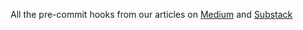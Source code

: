 All the pre-commit hooks from our articles on [Medium](https://medium.com/marvelous-mlops/welcome-to-pre-commit-heaven-5b622bb8ebce) and [Substack](https://marvelousmlops.substack.com/p/welcome-to-pre-commit-heaven?sd=pf)
